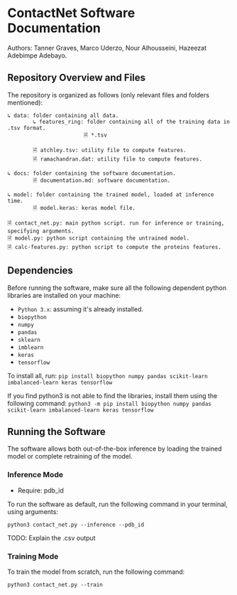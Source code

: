 # ContactNet Software Documentation

Authors: Tanner Graves, Marco Uderzo, Nour Alhousseini, Hazeezat Adebimpe Adebayo.

## Repository Overview and Files

The repository is organized as follows (only relevant files and folders mentioned):

```
↳ data: folder containing all data.
        ↳ features_ring: folder containing all of the training data in .tsv format.
                        🗎 *.tsv

        🗎 atchley.tsv: utility file to compute features.
        🗎 ramachandran.dat: utility file to compute features.

↳ docs: folder containing the software documentation.
        🗎 documentation.md: software documentation.

↳ model: folder containing the trained model, loaded at inference time.
        🗎 model.keras: keras model file.
      
🗎 contact_net.py: main python script. run for inference or training, specifying arguments.
🗎 model.py: python script containing the untrained model.
🗎 calc-features.py: python script to compute the proteins features.
```

## Dependencies

Before running the software, make sure all the following dependent python libraries are installed on your machine:

- `Python 3.x`: assuming it's already installed.
- `biopython`
- `numpy`
- `pandas`
- `sklearn`
- `imblearn`
- `keras`
- `tensorflow`

To install all, run: `pip install biopython numpy pandas scikit-learn imbalanced-learn keras tensorflow` 

If you find python3 is not able to find the libraries, install them using the following command: `python3 -m pip install biopython numpy pandas scikit-learn imbalanced-learn keras tensorflow`



## Running the Software

The software allows both out-of-the-box inference by loading the trained model or complete retraining of the model.

### Inference Mode

- Require: pdb_id
 
To run the software as default, run the following command in your terminal, using arguments:


`python3 contact_net.py --inference --pdb_id`

TODO: Explain the .csv output

### Training Mode

To train the model from scratch, run the following command:

`python3 contact_net.py --train`


